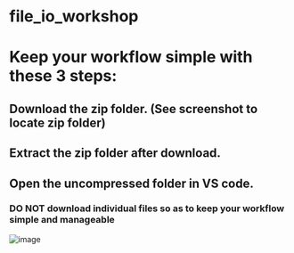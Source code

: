 # file_io_workshop
# Keep your workflow simple with these 3 steps:
## Download the zip folder. (See screenshot to locate zip folder)
## Extract the zip folder after download. 
## Open the uncompressed folder in VS code. 

### DO NOT download individual files so as to keep your workflow simple and manageable

![image](https://user-images.githubusercontent.com/52624830/175018532-639eed19-4d2a-4726-aa10-d5d82d731daa.png)

